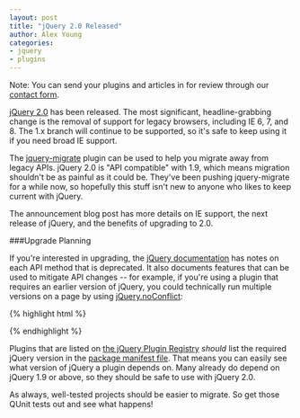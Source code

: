 ```yaml
---
layout: post
title: "jQuery 2.0 Released"
author: Alex Young
categories:
- jquery
- plugins
---
```


<div class="intro">
Note: You can send your plugins and articles in for review through our <a href="/contact.html">contact form</a>.
</div>

[jQuery 2.0](http://blog.jquery.com/2013/04/18/jquery-2-0-released/) has been released.  The most significant, headline-grabbing change is the removal of support for legacy browsers, including IE 6, 7, and 8.  The 1.x branch will continue to be supported, so it's safe to keep using it if you need broad IE support.

The [jquery-migrate](https://github.com/jquery/jquery-migrate/#readme) plugin can be used to help you migrate away from legacy APIs.  jQuery 2.0 is "API compatible" with 1.9, which means migration shouldn't be as painful as it could be.  They've been pushing jquery-migrate for a while now, so hopefully this stuff isn't new to anyone who likes to keep current with jQuery.

The announcement blog post has more details on IE support, the next release of jQuery, and the benefits of upgrading to 2.0.

###Upgrade Planning

If you're interested in upgrading, the [jQuery documentation](http://api.jquery.com/) has notes on each API method that is deprecated.  It also documents features that can be used to mitigate API changes -- for example, if you're using a plugin that requires an earlier version of jQuery, you could technically run multiple versions on a page by using [jQuery.noConflict](http://api.jquery.com/jQuery.noConflict/):

{% highlight html %}
<script type="text/javascript" src="other_lib.js"></script>
<script type="text/javascript" src="jquery.js"></script>
<script type="text/javascript">
  $.noConflict();
  // Code that uses another library's $ can follow here.
</script>
{% endhighlight %}

Plugins that are listed on [the jQuery Plugin Registry](http://plugins.jquery.com/) _should_ list the required jQuery version in the [package manifest file](http://plugins.jquery.com/docs/package-manifest/#field-dependencies).  That means you can easily see what version of jQuery a plugin depends on.  Many already do depend on jQuery 1.9 or above, so they should be safe to use with jQuery 2.0.

As always, well-tested projects should be easier to migrate.  So get those QUnit tests out and see what happens!

